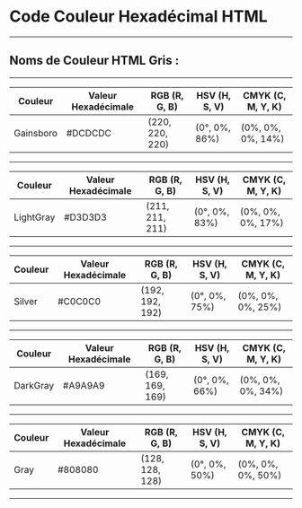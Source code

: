 # **Code Couleur Hexadécimal HTML**

---

## **Noms de Couleur HTML Gris :**

---

| Couleur   | Valeur Hexadécimale | RGB (R, G, B)   | HSV (H, S, V)      | CMYK (C, M, Y, K)  |
|-----------|----------------------|-----------------|---------------------|--------------------|
| Gainsboro | #DCDCDC              | (220, 220, 220) | (0°, 0%, 86%)      | (0%, 0%, 0%, 14%) |

---

| Couleur    | Valeur Hexadécimale | RGB (R, G, B)   | HSV (H, S, V)      | CMYK (C, M, Y, K)  |
|------------|----------------------|-----------------|---------------------|--------------------|
| LightGray  | #D3D3D3              | (211, 211, 211) | (0°, 0%, 83%)      | (0%, 0%, 0%, 17%) |

---

| Couleur | Valeur Hexadécimale | RGB (R, G, B)   | HSV (H, S, V)      | CMYK (C, M, Y, K)  |
|---------|----------------------|-----------------|---------------------|--------------------|
| Silver  | #C0C0C0              | (192, 192, 192) | (0°, 0%, 75%)      | (0%, 0%, 0%, 25%) |

---

| Couleur  | Valeur Hexadécimale | RGB (R, G, B)   | HSV (H, S, V)      | CMYK (C, M, Y, K)  |
|----------|----------------------|-----------------|---------------------|--------------------|
| DarkGray | #A9A9A9              | (169, 169, 169) | (0°, 0%, 66%)      | (0%, 0%, 0%, 34%) |

---

| Couleur | Valeur Hexadécimale | RGB (R, G, B)   | HSV (H, S, V)      | CMYK (C, M, Y, K)  |
|---------|----------------------|-----------------|---------------------|--------------------|
| Gray    | #808080              | (128, 128, 128) | (0°, 0%, 50%)      | (0%, 0%, 0%, 50%) |

---

